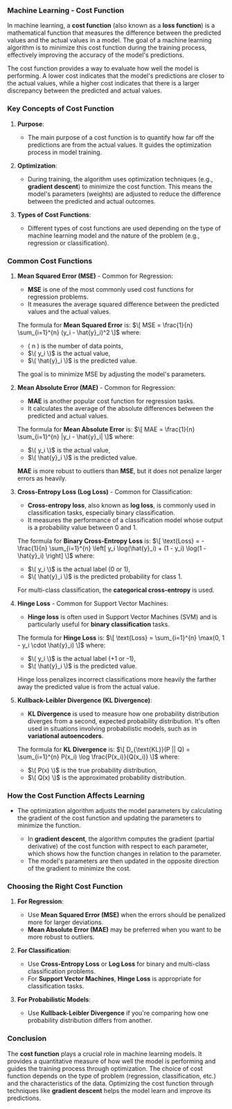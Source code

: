 ### **Machine Learning - Cost Function**

In machine learning, a **cost function** (also known as a **loss function**) is a mathematical function that measures the difference between the predicted values and the actual values in a model. The goal of a machine learning algorithm is to minimize this cost function during the training process, effectively improving the accuracy of the model's predictions.

The cost function provides a way to evaluate how well the model is performing. A lower cost indicates that the model's predictions are closer to the actual values, while a higher cost indicates that there is a larger discrepancy between the predicted and actual values.

### **Key Concepts of Cost Function**

1. **Purpose**:
   - The main purpose of a cost function is to quantify how far off the predictions are from the actual values. It guides the optimization process in model training.

2. **Optimization**:
   - During training, the algorithm uses optimization techniques (e.g., **gradient descent**) to minimize the cost function. This means the model's parameters (weights) are adjusted to reduce the difference between the predicted and actual outcomes.

3. **Types of Cost Functions**:
   - Different types of cost functions are used depending on the type of machine learning model and the nature of the problem (e.g., regression or classification).
   
### **Common Cost Functions**

1. **Mean Squared Error (MSE)** - Common for Regression:
   - **MSE** is one of the most commonly used cost functions for regression problems.
   - It measures the average squared difference between the predicted values and the actual values.
   
   The formula for **Mean Squared Error** is:
   $\[
   MSE = \frac{1}{n} \sum_{i=1}^{n} (y_i - \hat{y}_i)^2
   \]$
   where:
   - \( n \) is the number of data points,
   - $\( y_i \)$ is the actual value,
   - $\( \hat{y}_i \)$ is the predicted value.

   The goal is to minimize MSE by adjusting the model's parameters.

2. **Mean Absolute Error (MAE)** - Common for Regression:
   - **MAE** is another popular cost function for regression tasks.
   - It calculates the average of the absolute differences between the predicted and actual values.
   
   The formula for **Mean Absolute Error** is:
   $\[
   MAE = \frac{1}{n} \sum_{i=1}^{n} |y_i - \hat{y}_i|
   \]$
   where:
   - $\( y_i \)$ is the actual value,
   - $\( \hat{y}_i \)$ is the predicted value.

   **MAE** is more robust to outliers than **MSE**, but it does not penalize larger errors as heavily.

3. **Cross-Entropy Loss (Log Loss)** - Common for Classification:
   - **Cross-entropy loss**, also known as **log loss**, is commonly used in classification tasks, especially binary classification.
   - It measures the performance of a classification model whose output is a probability value between 0 and 1.
   
   The formula for **Binary Cross-Entropy Loss** is:
   $\[
   \text{Loss} = - \frac{1}{n} \sum_{i=1}^{n} \left[ y_i \log(\hat{y}_i) + (1 - y_i) \log(1 - \hat{y}_i) \right]
   \]$
   where:
   - $\( y_i \)$ is the actual label (0 or 1),
   - $\( \hat{y}_i \)$ is the predicted probability for class 1.

   For multi-class classification, the **categorical cross-entropy** is used.

4. **Hinge Loss** - Common for Support Vector Machines:
   - **Hinge loss** is often used in Support Vector Machines (SVM) and is particularly useful for **binary classification** tasks.
   
   The formula for **Hinge Loss** is:
   $\[
   \text{Loss} = \sum_{i=1}^{n} \max(0, 1 - y_i \cdot \hat{y}_i)
   \]$
   where:
   - $\( y_i \)$ is the actual label (+1 or -1),
   - $\( \hat{y}_i \)$ is the predicted value.

   Hinge loss penalizes incorrect classifications more heavily the farther away the predicted value is from the actual value.

5. **Kullback-Leibler Divergence (KL Divergence)**:
   - **KL Divergence** is used to measure how one probability distribution diverges from a second, expected probability distribution. It's often used in situations involving probabilistic models, such as in **variational autoencoders**.
   
   The formula for **KL Divergence** is:
   $\[
   D_{\text{KL}}(P || Q) = \sum_{i=1}^{n} P(x_i) \log \frac{P(x_i)}{Q(x_i)}
   \]$
   where:
   - $\( P(x) \)$ is the true probability distribution,
   - $\( Q(x) \)$ is the approximated probability distribution.

### **How the Cost Function Affects Learning**

- The optimization algorithm adjusts the model parameters by calculating the gradient of the cost function and updating the parameters to minimize the function.
  
  - In **gradient descent**, the algorithm computes the gradient (partial derivative) of the cost function with respect to each parameter, which shows how the function changes in relation to the parameter.
  - The model's parameters are then updated in the opposite direction of the gradient to minimize the cost.

### **Choosing the Right Cost Function**

1. **For Regression**:
   - Use **Mean Squared Error (MSE)** when the errors should be penalized more for larger deviations.
   - **Mean Absolute Error (MAE)** may be preferred when you want to be more robust to outliers.
   
2. **For Classification**:
   - Use **Cross-Entropy Loss** or **Log Loss** for binary and multi-class classification problems.
   - For **Support Vector Machines**, **Hinge Loss** is appropriate for classification tasks.

3. **For Probabilistic Models**:
   - Use **Kullback-Leibler Divergence** if you're comparing how one probability distribution differs from another.

### **Conclusion**

The **cost function** plays a crucial role in machine learning models. It provides a quantitative measure of how well the model is performing and guides the training process through optimization. The choice of cost function depends on the type of problem (regression, classification, etc.) and the characteristics of the data. Optimizing the cost function through techniques like **gradient descent** helps the model learn and improve its predictions.
